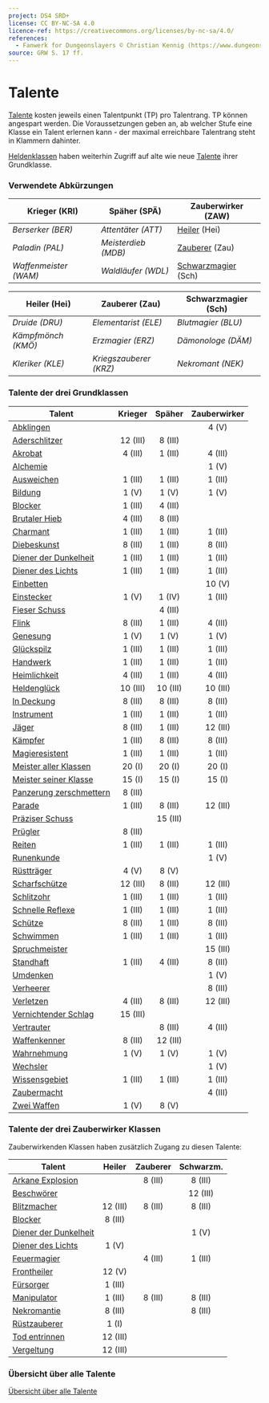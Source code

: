 ```yaml
---
project: DS4 SRD+
license: CC BY-NC-SA 4.0
licence-ref: https://creativecommons.org/licenses/by-nc-sa/4.0/
references: 
  - Fanwerk for Dungeonslayers © Christian Kennig (https://www.dungeonslayers.net/)
source: GRW S. 17 ff.
---
```


# Talente

[Talente](talente.md) kosten jeweils einen Talentpunkt (TP) pro Talentrang. TP können angespart werden. Die Voraussetzungen geben an, ab welcher Stufe eine Klasse ein Talent erlernen kann - der maximal erreichbare Talentrang steht in Klammern dahinter.

[Heldenklassen](charaktere-heldenklassen.md) haben weiterhin Zugriff auf alte wie neue [Talente](talente.md) ihrer Grundklasse.

### Verwendete Abkürzungen

| Krieger (KRI)         | Späher (SPÄ)        | Zauberwirker (ZAW)                                        |
| --------------------- | ------------------- | --------------------------------------------------------- |
| _Berserker (BER)_     | _Attentäter (ATT)_  | [Heiler](charaktere-klasse-heiler.md) (Hei)               |
| _Paladin (PAL)_       | _Meisterdieb (MDB)_ | [Zauberer](charaktere-klasse-zauberer.md) (Zau)           |
| _Waffenmeister (WAM)_ | _Waldläufer (WDL)_  | [Schwarzmagier](charaktere-klasse-schwarzmagier.md) (Sch) |

| Heiler (Hei)       | Zauberer (Zau)         | Schwarzmagier (Sch) |
| ------------------ | ---------------------- | ------------------- |
| _Druide (DRU)_     | _Elementarist (ELE)_   | _Blutmagier (BLU)_  |
| _Kämpfmönch (KMÖ)_ | _Erzmagier (ERZ)_      | _Dämonologe (DÄM)_  |
| _Kleriker (KLE)_   | _Kriegszauberer (KRZ)_ | _Nekromant (NEK)_   |

### Talente der drei Grundklassen

| Talent                                                        | Krieger  |  Späher  | Zauberwirker |
| ------------------------------------------------------------- | :------: | :------: | :----------: |
| [Abklingen](talente/abklingen.md)                             |          |          |    4 (V)     |
| [Aderschlitzer](talente/aderschlitzer.md)                     | 12 (III) | 8 (III)  |              |
| [Akrobat](talente/akrobat.md)                                 | 4 (III)  | 1 (III)  |   4 (III)    |
| [Alchemie](talente/alchemie.md)                               |          |          |    1 (V)     |
| [Ausweichen](talente/ausweichen.md)                           | 1 (III)  | 1 (III)  |   1 (III)    |
| [Bildung](talente/bildung.md)                                 |  1 (V)   |  1 (V)   |    1 (V)     |
| [Blocker](talente/blocker.md)                                 | 1 (III)  | 4 (III)  |              |
| [Brutaler Hieb](talente/brutaler-hieb.md)                     | 4 (III)  | 8 (III)  |              |
| [Charmant](talente/charmant.md)                               | 1 (III)  | 1 (III)  |   1 (III)    |
| [Diebeskunst](talente/diebeskunst.md)                         | 8 (III)  | 1 (III)  |   8 (III)    |
| [Diener der Dunkelheit](talente/diener-der-dunkelheit.md)     | 1 (III)  | 1 (III)  |   1 (III)    |
| [Diener des Lichts](talente/diener-des-lichts.md)             | 1 (III)  | 1 (III)  |   1 (III)    |
| [Einbetten](talente/einbetten.md)                             |          |          |    10 (V)    |
| [Einstecker](talente/einstecker.md)                           |  1 (V)   |  1 (IV)  |   1 (III)    |
| [Fieser Schuss](talente/fieser-schuss.md)                     |          | 4 (III)  |              |
| [Flink](talente/flink.md)                                     | 8 (III)  | 1 (III)  |   4 (III)    |
| [Genesung](talente/genesung.md)                               |  1 (V)   |  1 (V)   |    1 (V)     |
| [Glückspilz](talente/glueckspilz.md)                          | 1 (III)  | 1 (III)  |   1 (III)    |
| [Handwerk](talente/handwerk.md)                               | 1 (III)  | 1 (III)  |   1 (III)    |
| [Heimlichkeit](talente/heimlichkeit.md)                       | 4 (III)  | 1 (III)  |   4 (III)    |
| [Heldenglück](talente/heldenglueck.md)                        | 10 (III) | 10 (III) |   10 (III)   |
| [In Deckung](talente/in-deckung.md)                           | 8 (III)  | 8 (III)  |   8 (III)    |
| [Instrument](talente/instrument.md)                           | 1 (III)  | 1 (III)  |   1 (III)    |
| [Jäger](talente/jaeger.md)                                    | 8 (III)  | 1 (III)  |   12 (III)   |
| [Kämpfer](talente/kaempfer.md)                                | 1 (III)  | 8 (III)  |   8 (III)    |
| [Magieresistent](talente/magieresistent.md)                   | 1 (III)  | 1 (III)  |   1 (III)    |
| [Meister aller Klassen](talente/meister-aller-klassen.md)     |  20 (I)  |  20 (I)  |    20 (I)    |
| [Meister seiner Klasse](talente/meister-seiner-klasse.md)     |  15 (I)  |  15 (I)  |    15 (I)    |
| [Panzerung zerschmettern](talente/panzerung-zerschmettern.md) | 8 (III)  |          |              |
| [Parade](talente/parade.md)                                   | 1 (III)  | 8 (III)  |   12 (III)   |
| [Präziser Schuss](talente/praeziser-schuss.md)                |          | 15 (III) |              |
| [Prügler](talente/pruegler.md)                                | 8 (III)  |          |              |
| [Reiten](talente/reiten.md)                                   | 1 (III)  | 1 (III)  |   1 (III)    |
| [Runenkunde](talente/runenkunde.md)                           |          |          |    1 (V)     |
| [Rüstträger](talente/ruesttraeger.md)                         |  4 (V)   |  8 (V)   |              |
| [Scharfschütze](talente/scharfschuetze.md)                    | 12 (III) | 8 (III)  |   12 (III)   |
| [Schlitzohr](talente/schlitzohr.md)                           | 1 (III)  | 1 (III)  |   1 (III)    |
| [Schnelle Reflexe](talente/schnelle-reflexe.md)               | 1 (III)  | 1 (III)  |   1 (III)    |
| [Schütze](talente/schuetze.md)                                | 8 (III)  | 1 (III)  |   8 (III)    |
| [Schwimmen](talente/schwimmen.md)                             | 1 (III)  | 1 (III)  |   1 (III)    |
| [Spruchmeister](talente/spruchmeister.md)                     |          |          |   15 (III)   |
| [Standhaft](talente/standhaft.md)                             | 1 (III)  | 4 (III)  |   8 (III)    |
| [Umdenken](talente/umdenken.md)                               |          |          |    1 (V)     |
| [Verheerer](talente/verheerer.md)                             |          |          |   8 (III)    |
| [Verletzen](talente/verletzen.md)                             | 4 (III)  | 8 (III)  |   12 (III)   |
| [Vernichtender Schlag](talente/vernichtender-schlag.md)       | 15 (III) |          |              |
| [Vertrauter](talente/vertrauter.md)                           |          | 8 (III)  |   4 (III)    |
| [Waffenkenner](talente/waffenkenner.md)                       | 8 (III)  | 12 (III) |              |
| [Wahrnehmung](talente/wahrnehmung.md)                         |  1 (V)   |  1 (V)   |    1 (V)     |
| [Wechsler](talente/wechsler.md)                               |          |          |    1 (V)     |
| [Wissensgebiet](talente/wissensgebiet.md)                     | 1 (III)  | 1 (III)  |   1 (III)    |
| [Zaubermacht](talente/zaubermacht.md)                         |          |          |   4 (III)    |
| [Zwei Waffen](talente/zwei-waffen.md)                         |  1 (V)   |  8 (V)   |              |

### Talente der drei Zauberwirker Klassen

Zauberwirkenden Klassen haben zusätzlich Zugang zu diesen Talente:

| Talent                                                    |  Heiler  | Zauberer | Schwarzm. |
| --------------------------------------------------------- | :------: | :------: | :-------: |
| [Arkane Explosion](talente/arkane-explosion.md)           |          | 8 (III)  |  8 (III)  |
| [Beschwörer](talente/beschwoerer.md)                      |          |          | 12 (III)  |
| [Blitzmacher](talente/blitzmacher.md)                     | 12 (III) | 8 (III)  |  8 (III)  |
| [Blocker](talente/blocker.md)                             | 8 (III)  |          |           |
| [Diener der Dunkelheit](talente/diener-der-dunkelheit.md) |          |          |   1 (V)   |
| [Diener des Lichts](talente/diener-des-lichts.md)         |  1 (V)   |          |           |
| [Feuermagier](talente/feuermagier.md)                     |          | 4 (III)  |  1 (III)  |
| [Frontheiler](talente/frontheiler.md)                     |  12 (V)  |          |           |
| [Fürsorger](talente/fuersorger.md)                        | 1 (III)  |          |           |
| [Manipulator](talente/manipulator.md)                     | 1 (III)  | 8 (III)  |  8 (III)  |
| [Nekromantie](talente/nekromantie.md)                     | 8 (III)  |          |  8 (III)  |
| [Rüstzauberer](talente/ruestzauberer.md)                  |  1 (I)   |          |           |
| [Tod entrinnen](talente/tod-entrinnen.md)                 | 12 (III) |          |           |
| [Vergeltung](talente/vergeltung.md)                       | 12 (III) |          |           |

### Übersicht über alle Talente

[Übersicht über alle Talente](../index-talente.md)

